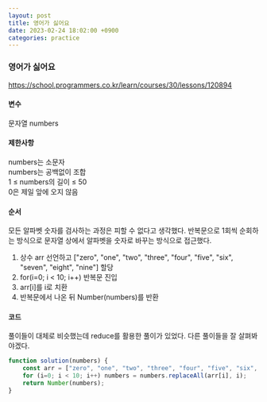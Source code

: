 ```yaml
---
layout: post
title: 영어가 싫어요
date: 2023-02-24 18:02:00 +0900
categories: practice
---
```

### 영어가 싫어요    
https://school.programmers.co.kr/learn/courses/30/lessons/120894    
    
#### 변수    
문자열 numbers    
    
#### 제한사항    
numbers는 소문자    
numbers는 공백없이 조합    
1 ≤ numbers의 길이 ≤ 50    
0은 제일 앞에 오지 않음    
    
#### 순서    
모든 알파벳 숫자를 검사하는 과정은 피할 수 없다고 생각했다. 반복문으로 1회씩 순회하는 방식으로 문자열 상에서 알파벳을 숫자로 바꾸는 방식으로 접근했다.    
1. 상수 arr 선언하고 ["zero", "one", "two", "three", "four", "five", "six", "seven", "eight", "nine"] 할당    
2. for(i=0; i < 10; i++) 반복문 진입    
3. arr[i]를 i로 치환    
4. 반복문에서 나온 뒤 Number(numbers)를 반환    
    
#### 코드    
풀이들이 대체로 비슷했는데 reduce를 활용한 풀이가 있었다. 다른 풀이들을 잘 살펴봐야겠다.    
```JavaScript
function solution(numbers) {
    const arr = ["zero", "one", "two", "three", "four", "five", "six", "seven", "eight", "nine"];
    for (i=0; i < 10; i++) numbers = numbers.replaceAll(arr[i], i);
    return Number(numbers);
}
```